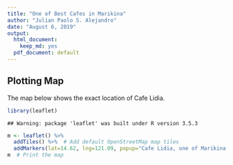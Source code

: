 ```yaml
---
title: "One of Best Cafes in Marikina"
author: "Julian Paolo S. Alejandro"
date: "August 6, 2019"
output:
  html_document:
    keep_md: yes
  pdf_document: default
---
```



## Plotting Map

The map below shows the exact location of Cafe Lidia.  


```r
library(leaflet)
```

```
## Warning: package 'leaflet' was built under R version 3.5.3
```

```r
m <- leaflet() %>%
  addTiles() %>%  # Add default OpenStreetMap map tiles
  addMarkers(lat=14.62, lng=121.09, popup="Cafe Lidia, one of Marikina's Best Cafe")
m  # Print the map
```

<!--html_preserve--><div id="htmlwidget-507b4d20c4e9bc174e36" style="width:672px;height:480px;" class="leaflet html-widget"></div>
<script type="application/json" data-for="htmlwidget-507b4d20c4e9bc174e36">{"x":{"options":{"crs":{"crsClass":"L.CRS.EPSG3857","code":null,"proj4def":null,"projectedBounds":null,"options":{}}},"calls":[{"method":"addTiles","args":["//{s}.tile.openstreetmap.org/{z}/{x}/{y}.png",null,null,{"minZoom":0,"maxZoom":18,"tileSize":256,"subdomains":"abc","errorTileUrl":"","tms":false,"noWrap":false,"zoomOffset":0,"zoomReverse":false,"opacity":1,"zIndex":1,"detectRetina":false,"attribution":"&copy; <a href=\"http://openstreetmap.org\">OpenStreetMap<\/a> contributors, <a href=\"http://creativecommons.org/licenses/by-sa/2.0/\">CC-BY-SA<\/a>"}]},{"method":"addMarkers","args":[14.62,121.09,null,null,null,{"interactive":true,"draggable":false,"keyboard":true,"title":"","alt":"","zIndexOffset":0,"opacity":1,"riseOnHover":false,"riseOffset":250},"Cafe Lidia, one of Marikina's Best Cafe",null,null,null,null,{"interactive":false,"permanent":false,"direction":"auto","opacity":1,"offset":[0,0],"textsize":"10px","textOnly":false,"className":"","sticky":true},null]}],"limits":{"lat":[14.62,14.62],"lng":[121.09,121.09]}},"evals":[],"jsHooks":[]}</script><!--/html_preserve-->
